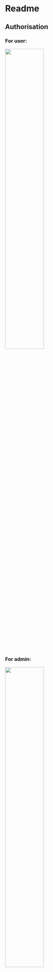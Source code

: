 # Readme

## Authorisation

### For user:
<img src="images/Screenshot_20220710_195940.png" width="50%">

### For admin:
<img src="images/Screenshot_20220710_200038.png" width="50%">

## User TUI

### Main menu:
<img src="images/Screenshot_20220710_201612.png" width="50%">

### Show all meters:
<img src="images/Screenshot_20220710_201753.png" width="50%">

### Show categories:
<img src="images/Screenshot_20220710_201845.png" width="50%">

### Show category:
<img src="images/Screenshot_20220710_201929.png" width="50%">

### Adding to cart:
<img src="images/Screenshot_20220710_202040.png" width="50%">

### Show cart
<img src="images/Screenshot_20220710_202139.png" width="50%">

### Clear cart
<img src="images/Screenshot_20220710_202249.png" width="50%">

### Confirm order
<img src="images/Screenshot_20220710_202349.png" width="50%">

### Show my orders
<img src="images/Screenshot_20220710_202457.png" width="50%">

### Show order
<img src="images/Screenshot_20220710_202536.png" width="50%">

## Admin TUI
### Main menu
<img src="" width="50%">
![Main menu](images/Screenshot_20220710_202634.png)

### Adding meter
<img src="images/Screenshot_20220710_202900.png" width="50%">

### Adding category
<img src="images/Screenshot_20220710_203027.png" width="50%">

### Show orders
<img src="images/Screenshot_20220710_203121.png" width="50%">

### Show order
<img src="images/Screenshot_20220710_203220.png" width="50%">

## Exit
<img src="images/Screenshot_20220710_203336.png" width="50%">
